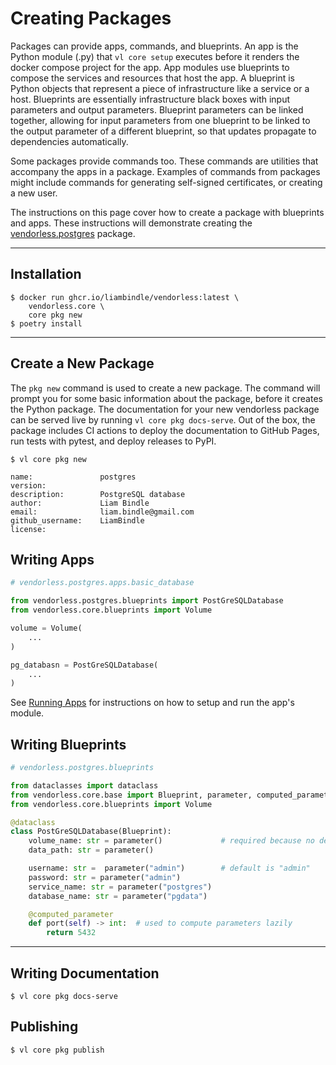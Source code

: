 # Creating Packages

Packages can provide apps, commands, and blueprints.
An app is the Python module (.py) that `vl core setup` executes before it renders the docker compose project for the app.
App modules use blueprints to compose the services and resources that host the app.
A blueprint is Python objects that represent a piece of infrastructure like a service or a host.
Blueprints are essentially infrastructure black boxes with input parameters and output parameters.
Blueprint parameters can be linked together, allowing for input parameters from one blueprint to be linked to the output parameter of a different blueprint, so that updates propagate to dependencies automatically.

Some packages provide commands too.
These commands are utilities that accompany the apps in a package.
Examples of commands from packages might include commands for generating self-signed certificates, or creating a new user.

The instructions on this page cover how to create a package with blueprints and apps. These instructions will demonstrate creating the [vendorless.postgres]() package.

---

## Installation

```console
$ docker run ghcr.io/liambindle/vendorless:latest \
    vendorless.core \
    core pkg new
$ poetry install
```

---

## Create a New Package

The `pkg new` command is used to create a new package. 
The command will prompt you for some basic information about the package, before it creates the Python package.
The documentation for your new vendorless package can be served live by running `vl core pkg docs-serve`.
Out of the box, the package includes CI actions to deploy the documentation to GitHub Pages, run tests with pytest, and deploy releases to PyPI.

```console
$ vl core pkg new
```

```salt
name:               postgres
version:
description:        PostgreSQL database
author:             Liam Bindle
email:              liam.bindle@gmail.com
github_username:    LiamBindle
license:            
```

## Writing Apps

```python
# vendorless.postgres.apps.basic_database

from vendorless.postgres.blueprints import PostGreSQLDatabase
from vendorless.core.blueprints import Volume

volume = Volume(
    ...
)

pg_databasn = PostGreSQLDatabase(
    ...
)
```

See [Running Apps]() for instructions on how to setup and run the app's module.

## Writing Blueprints

```python
# vendorless.postgres.blueprints

from dataclasses import dataclass
from vendorless.core.base import Blueprint, parameter, computed_parameter
from vendorless.core.blueprints import Volume

@dataclass
class PostGreSQLDatabase(Blueprint):
    volume_name: str = parameter()             # required because no default
    data_path: str = parameter()

    username: str =  parameter("admin")        # default is "admin"
    password: str = parameter("admin")
    service_name: str = parameter("postgres")
    database_name: str = parameter("pgdata")

    @computed_parameter
    def port(self) -> int:  # used to compute parameters lazily
        return 5432
```

---

## Writing Documentation

```console
$ vl core pkg docs-serve
```

## Publishing

```console
$ vl core pkg publish
```
